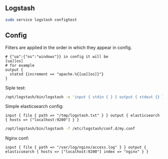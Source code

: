 Logstash
-

````sh
sudo service logstash configtest
````

## Config

Filters are applied in the order in which they appear in config.

````
# {"ua":{"os":"windows"}} in config it will be
[ua][os]
# for example
output {
  statsd {increment => "apache.%{[ua][os]}"}
}
````

Siple test:

````sh
/opt/logstash/bin/logstash -e 'input { stdin { } } output { stdout {} }'

````

Simple elasticsearch config:

````
input { file { path => "/tmp/logstash.txt" } } output { elasticsearch { hosts => ["localhost:9200"] } }
````
````sh
/opt/logstash/bin/logstash -f /etc/logstash/conf.d/my.conf
````

Nginx conf:

````
input { file { path => "/var/log/nginx/access.log" } } output { elasticsearch { hosts => ["localhost:9200"] index => "nginx" } }
````
